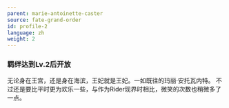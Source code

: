 ```yaml
---
parent: marie-antoinette-caster
source: fate-grand-order
id: profile-2
language: zh
weight: 2
---
```


### 羁绊达到Lv.2后开放

无论身在王宫，还是身在海滨，王妃就是王妃。一如既往的玛丽·安托瓦内特。
不过还是要比平时更为欢乐一些，与作为Rider现界时相比，微笑的次数也稍微多了一点。
